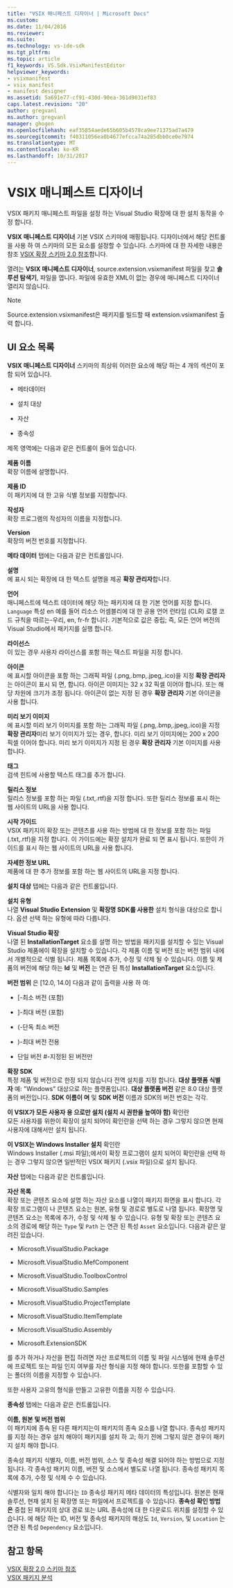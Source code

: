 ```yaml
---
title: "VSIX 매니페스트 디자이너 | Microsoft Docs"
ms.custom: 
ms.date: 11/04/2016
ms.reviewer: 
ms.suite: 
ms.technology: vs-ide-sdk
ms.tgt_pltfrm: 
ms.topic: article
f1_keywords: VS.Sdk.VsixManifestEditor
helpviewer_keywords:
- vsixmanifest
- vsix manifest
- manifest designer
ms.assetid: 5a691e77-cf91-430d-90ea-361d9031ef83
caps.latest.revision: "20"
author: gregvanl
ms.author: gregvanl
manager: ghogen
ms.openlocfilehash: eaf35854aede65b605b4578ca9ee71375ad7a479
ms.sourcegitcommit: f40311056ea0b4677efcca74a285dbb0ce0e7974
ms.translationtype: MT
ms.contentlocale: ko-KR
ms.lasthandoff: 10/31/2017
---
```

# <a name="vsix-manifest-designer"></a>VSIX 매니페스트 디자이너
VSIX 패키지 매니페스트 파일을 설정 하는 Visual Studio 확장에 대 한 설치 동작을 수정 합니다.  
  
 **VSIX 매니페스트 디자이너** 기본 VSIX 스키마에 매핑됩니다. 디자이너에서 해당 컨트롤을 사용 하 여 스키마의 모든 요소를 설정할 수 있습니다. 스키마에 대 한 자세한 내용은 참조 [VSIX 확장 스키마 2.0 참조](../extensibility/vsix-extension-schema-2-0-reference.md)합니다.  
  
 열려는 **VSIX 매니페스트 디자이너**, source.extension.vsixmanifest 파일을 찾고 **솔루션 탐색기**, 파일을 엽니다. 파일에 유효한 XML이 없는 경우에 매니페스트 디자이너 열리지 않습니다.  
  
> [!NOTE]
>  Source.extension.vsixmanifest은 패키지를 빌드할 때 extension.vsixmanifest 출력 합니다.  
  
## <a name="uielement-list"></a>UI 요소 목록  
 **VSIX 매니페스트 디자이너** 스키마의 최상위 이러한 요소에 해당 하는 4 개의 섹션이 포함 되어 있습니다.  
  
-   메타데이터  
  
-   설치 대상  
  
-   자산  
  
-   종속성  
  
 제목 영역에는 다음과 같은 컨트롤이 들어 있습니다.  
  
 **제품 이름**  
 확장 이름에 설명합니다.  
  
 **제품 ID**  
 이 패키지에 대 한 고유 식별 정보를 지정합니다.  
  
 **작성자**  
 확장 프로그램의 작성자의 이름을 지정합니다.  
  
 **Version**  
 확장의 버전 번호를 지정합니다.  
  
 **메타 데이터** 탭에는 다음과 같은 컨트롤입니다.  
  
 **설명**  
 에 표시 되는 확장에 대 한 텍스트 설명을 제공 **확장 관리자**합니다.  
  
 **언어**  
 매니페스트에 텍스트 데이터에 해당 하는 패키지에 대 한 기본 언어를 지정 합니다. `Language` 특성 en 예를 들어 리소스 어셈블리에 대 한 공용 언어 런타임 (CLR) 로캘 코드 규칙을 따르는-우리, en, fr-fr 합니다. 기본적으로 값은 중립; 즉, 모든 언어 버전의 Visual Studio에서 패키지를 실행 합니다.  
  
 **라이선스**  
 이 있는 경우 사용자 라이선스를 포함 하는 텍스트 파일을 지정 합니다.  
  
 **아이콘**  
 에 표시할 아이콘을 포함 하는 그래픽 파일 (.png,.bmp,.jpeg,.ico)을 지정 **확장 관리자**는 아이콘이 표시 되 면, 합니다. 아이콘 이미지는 32 x 32 픽셀 이어야 합니다. 또는 해당 차원에 크기가 조정 됩니다. 아이콘이 없는 지정 된 경우 **확장 관리자** 기본 아이콘을 사용 합니다.  
  
 **미리 보기 이미지**  
 에 표시할 미리 보기 이미지를 포함 하는 그래픽 파일 (.png,.bmp,.jpeg,.ico)을 지정 **확장 관리자**미리 보기 이미지가 있는 경우, 합니다. 미리 보기 이미지에는 200 x 200 픽셀 이어야 합니다. 미리 보기 이미지가 지정 된 경우 **확장 관리자** 기본 이미지를 사용 합니다.  
  
 **태그**  
 검색 힌트에 사용할 텍스트 태그를 추가 합니다.  
  
 **릴리스 정보**  
 릴리스 정보를 포함 하는 파일 (.txt,.rtf)을 지정 합니다. 또한 릴리스 정보를 표시 하는 웹 사이트의 URL을 사용 합니다.  
  
 **시작 가이드**  
 VSIX 패키지의 확장 또는 콘텐츠를 사용 하는 방법에 대 한 정보를 포함 하는 파일 (.txt,.rtf)을 지정 합니다. 이 가이드에는 확장 설치가 완료 되 면 표시 됩니다. 또한이 가이드를 표시 하는 웹 사이트의 URL을 사용 합니다.  
  
 **자세한 정보 URL**  
 제품에 대 한 추가 정보를 포함 하는 웹 사이트의 URL을 지정 합니다.  
  
 **설치 대상** 탭에는 다음과 같은 컨트롤입니다.  
  
 **설치 유형**  
 나열 **Visual Studio Extension** 및 **확장명 SDK를 사용한** 설치 형식을 대상으로 합니다. 옵션 선택 하는 유형에 따라 다릅니다.  
  
 **Visual Studio 확장**  
 나열 된 **InstallationTarget** 요소를 설명 하는 방법을 패키지를 설치할 수 있는 Visual Studio 제품에이 확장을 설치할 수 있습니다. 각 제품 이름 및 버전 또는 버전 범위 내에서 개별적으로 식별 됩니다.  제품 목록에 추가, 수정 및 삭제 될 수 있습니다. 이름 및 제품의 버전에 해당 하는 **Id** 및 **버전** 는 연관 된 특성 **InstallationTarget** 요소입니다.  
  
 **버전 범위** 은 [12.0, 14.0] 다음과 같이 출력을 사용 하 여:  
  
-   [-최소 버전 (포함)  
  
-   ]-최대 버전 (포함)  
  
-   (-단독 최소 버전  
  
-   )-최대 버전 전용  
  
-   단일 버전 #-지정된 된 버전만  
  
 **확장 SDK**  
 특정 제품 및 버전으로 한정 되지 않습니다 전역 설치를 지정 합니다. **대상 플랫폼 식별자** 예: "Windows" 대상으로 하는 플랫폼입니다. **대상 플랫폼 버전** 같은 8.0 대상 플랫폼의 버전입니다. **SDK 이름이 며** 및 **SDK 버전** 이름과 SDK의 버전 번호는 각각.  
  
 **이 VSIX가 모든 사용자 용 으로만 설치 (설치 시 권한을 높여야 함)** 확인란  
 모든 사용자를 위한이 확장이 설치 되어이 확인란을 선택 하는 경우 그렇지 않으면 현재 사용자에 대해서만 설치 됩니다.  
  
 **이 VSIX는 Windows Installer 설치** 확인란  
 Windows Installer (.msi 파일);에서이 확장 프로그램이 설치 되어이 확인란을 선택 하는 경우 그렇지 않으면 일반적인 VSIX 패키지 (.vsix 파일)으로 설치 됩니다.  
  
 **자산** 탭에는 다음과 같은 컨트롤입니다.  
  
 **자산 목록**  
 확장 또는 콘텐츠 요소에 설명 하는 자산 요소를 나열이 패키지 화면을 표시 합니다. 각 확장 프로그램이 나 콘텐츠 요소는 원본, 유형 및 경로로 별도로 나열 됩니다. 확장명 및 콘텐츠 요소는 목록에 추가, 수정 및 삭제 될 수 있습니다. 유형 및 확장 또는 콘텐츠 요소의 경로에 해당 하는 `Type` 및 `Path` 는 연관 된 특성 `Asset` 요소입니다. 다음과 같은 알려진 있습니다.  
  
-   Microsoft.VisualStudio.Package  
  
-   Microsoft.VisualStudio.MefComponent  
  
-   Microsoft.VisualStudio.ToolboxControl  
  
-   Microsoft.VisualStudio.Samples  
  
-   Microsoft.VisualStudio.ProjectTemplate  
  
-   Microsoft.VisualStudio.ItemTemplate  
  
-   Microsoft.VisualStudio.Assembly  
  
-   Microsoft.ExtensionSDK  
  
 를 추가 하거나 자산을 편집 하려면 자산 프로젝트의 이름 및 파일 시스템에 현재 솔루션에 프로젝트 또는 파일 인지 여부를 자산 형식을 지정 해야 합니다. 또한를 포함할 수 있는 폴더의 이름을 지정할 수 있습니다.  
  
 또한 사용자 고유의 형식을 만들고 고유한 이름을 지정 수 있습니다.  
  
 **종속성** 탭에는 다음과 같은 컨트롤입니다.  
  
 **이름, 원본 및 버전 범위**  
 이 패키지에 종속 된 다른 패키지는이 패키지의 종속 요소를 나열 합니다. 종속성 패키지를 지정 하는 경우 설치 해야이 패키지를 설치 하 고; 하기 전에 그렇지 않은 경우이 패키지 설치 해야 합니다.  
  
 종속성 패키지 식별자, 이름, 버전 범위, 소스 및 종속성 해결 되어야 하는 방법으로 지정 됩니다. 각 종속성 패키지 이름, 버전 및 소스에서 별도로 나열 됩니다. 종속성 패키지 목록에 추가, 수정 및 삭제 수 수 있습니다.  
  
 식별자와 일치 해야 합니다는 `ID` 종속성 패키지 메타 데이터의 특성입니다. 원본은 현재 솔루션, 현재 설치 된 확장명 또는 파일에서 프로젝트를 수 있습니다. **종속성 확인 방법은** 중첩 된 패키지의 상대 경로 또는 URL 종속성에 대 한 다운로드 위치를 설정할 수 있습니다. 에 해당 하는 ID, 버전 및 종속성 패키지의 해상도 `Id`, `Version`, 및 `Location` 는 연관 된 특성 `Dependency` 요소입니다.  
  
## <a name="see-also"></a>참고 항목  
 [VSIX 확장 2.0 스키마 참조](../extensibility/vsix-extension-schema-2-0-reference.md)   
 [VSIX 패키지 분석](../extensibility/anatomy-of-a-vsix-package.md)